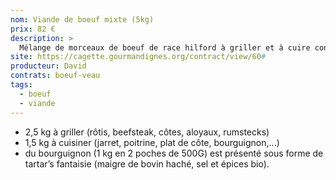 ```yaml
---
nom: Viande de boeuf mixte (5kg)
prix: 82 €
description: >
  Mélange de morceaux de boeuf de race hilford à griller et à cuire conditionnés dans un sachet sous vide de 5 kg
site: https://cagette.gourmandignes.org/contract/view/60#
producteur: David
contrats: boeuf-veau
tags:
  - boeuf
  - viande
---
```


- 2,5 kg à griller (rôtis, beefsteak, côtes, aloyaux, rumstecks)
- 1,5 kg à cuisiner (jarret, poitrine, plat de côte, bourguignon,...)
- du bourguignon (1 kg en 2 poches de 500G) est présenté sous forme de tartar’s fantaisie (maigre de bovin haché, sel et épices bio).